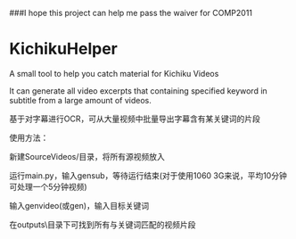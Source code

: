 ###I hope this project can help me pass the waiver for COMP2011

# KichikuHelper
A small tool to help you catch material for Kichiku Videos

It can generate all video excerpts that containing specified keyword in subtitle from a large amount of videos.

基于对字幕进行OCR，可从大量视频中批量导出字幕含有某关键词的片段



使用方法：

新建SourceVideos/目录，将所有源视频放入

运行main.py，输入gensub，等待运行结束(对于使用1060 3G来说，平均10分钟可处理一个5分钟视频)

输入genvideo(或gen)，输入目标关键词

在outputs\目录下可找到所有与关键词匹配的视频片段
